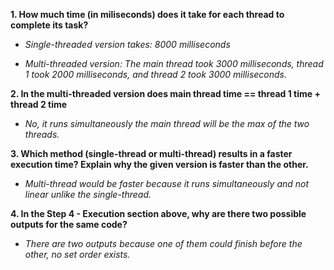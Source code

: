 
<b>1. How much time (in miliseconds) does it take for each thread to complete its task?</b>

- <i>Single-threaded version takes: 8000 milliseconds</i>

- <i>Multi-threaded version: The main thread took 3000 milliseconds, thread 1 took 2000 milliseconds, and thread 2 took 3000 milliseconds.</i>

<b>2. In the multi-threaded version does main thread time == thread 1 time + thread 2 time</b>

 - <i>No, it runs simultaneously the main thread will be the max of the two threads.</i>

<b>3. Which method (single-thread or multi-thread) results in a faster execution time? Explain why the given version is faster than the other.</b>

- <i>Multi-thread would be faster because it runs simultaneously and not linear unlike the single-thread.</i>

<b>4. In the Step 4 - Execution section above, why are there two possible outputs for the same code?</b>

- <i>There are two outputs because one of them could finish before the other, no set order exists.</i>